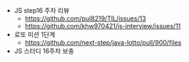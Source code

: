 - JS step16 주차 리뷰
    - https://github.com/pul8219/TIL/issues/13
    - https://github.com/khw970421/js-interview/issues/11
- 로또 미션 1단계
    - https://github.com/next-step/java-lotto/pull/900/files
- JS 스터디 16주차 보충
    

